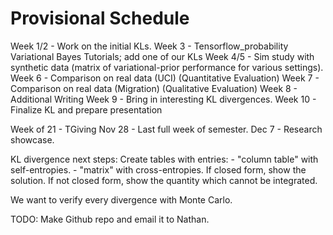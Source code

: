 
# Provisional Schedule

Week 1/2 - Work on the initial KLs.
Week 3 - Tensorflow_probability Variational Bayes Tutorials; add one of our KLs
Week 4/5 - Sim study with synthetic data (matrix of variational-prior performance for various settings).
Week 6 - Comparison on real data (UCI) (Quantitative Evaluation)
Week 7 - Comparison on real data (Migration) (Qualitative Evaluation)
Week 8 - Additional Writing
Week 9 - Bring in interesting KL divergences.
Week 10 - Finalize KL and prepare presentation

Week of 21 - TGiving
Nov 28 - Last full week of semester.
Dec 7 - Research showcase.

KL divergence next steps:
Create tables with entries:
    - "column table" with self-entropies.
    - "matrix" with cross-entropies.
If closed form, show the solution.
If not closed form, show the quantity which cannot be integrated.

We want to verify every divergence with Monte Carlo.

TODO:
Make Github repo and email it to Nathan.

